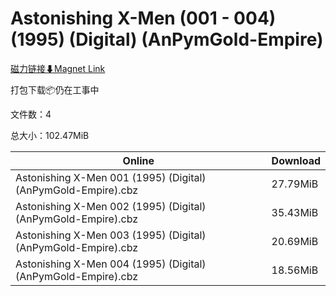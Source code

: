 # Astonishing X-Men (001 - 004) (1995) (Digital) (AnPymGold-Empire)

[磁力链接⬇Magnet Link](magnet:?xt=urn:btih:88cf95f7b848dfea1b81c44dab46b5a68a40e7bd&dn=Astonishing%20X-Men%20%28001%20-%20004%29%20%281995%29%20%28Digital%29%20%28AnPymGold-Empire%29)

打包下载📦仍在工事中

文件数：4

总大小：102.47MiB

Online | Download
--- | ---
Astonishing X-Men 001 (1995) (Digital) (AnPymGold-Empire).cbz | 27.79MiB
Astonishing X-Men 002 (1995) (Digital) (AnPymGold-Empire).cbz | 35.43MiB
Astonishing X-Men 003 (1995) (Digital) (AnPymGold-Empire).cbz | 20.69MiB
Astonishing X-Men 004 (1995) (Digital) (AnPymGold-Empire).cbz | 18.56MiB